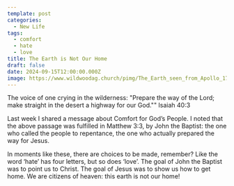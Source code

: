 ```yaml
---
template: post
categories:
  - New Life
tags:
  - comfort
  - hate
  - love
title: The Earth is Not Our Home
draft: false
date: 2024-09-15T12:00:00.000Z
image: https://www.wildwoodag.church/pimg/The_Earth_seen_from_Apollo_17.jpg
---
```

The voice of one crying in the wilderness: "Prepare the way of the Lord; make straight in the desert a highway for our God."" Isaiah 40:3

Last week I shared a message about Comfort for God’s People. I noted that the above passage was fulfilled in Matthew 3:3, by John the Baptist: the one who called the people to repentance, the one who actually prepared the way for Jesus. 

In moments like these, there are choices to be made, remember? Like the word ‘hate’ has four letters, but so does ‘love’. The goal of John the Baptist was to point us to Christ. The goal of Jesus was to show us how to get home. We are citizens of heaven: this earth is not our home!